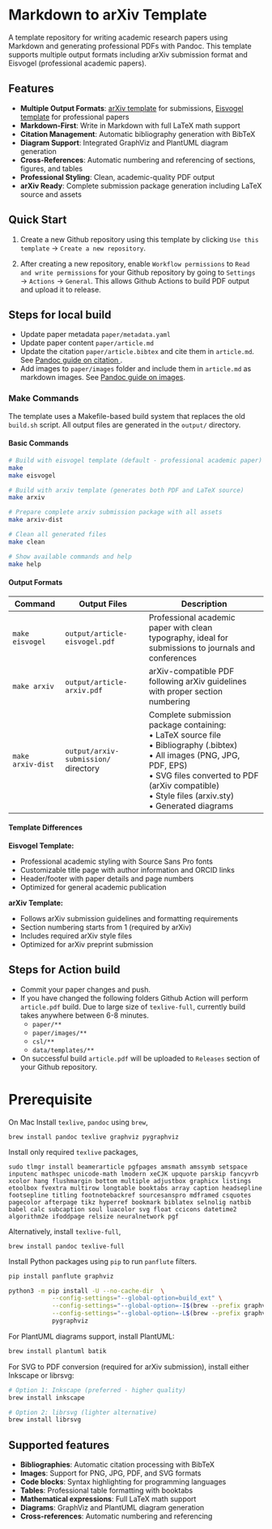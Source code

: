 # Markdown to arXiv Template

A template repository for writing academic research papers using Markdown and generating professional PDFs with Pandoc. This template supports multiple output formats including arXiv submission format and Eisvogel (professional academic papers).

## Features

- **Multiple Output Formats**: [arXiv template](https://github.com/kourgeorge/arxiv-style) for submissions, [Eisvogel template](https://github.com/Wandmalfarbe/pandoc-latex-template) for professional papers
- **Markdown-First**: Write in Markdown with full LaTeX math support
- **Citation Management**: Automatic bibliography generation with BibTeX
- **Diagram Support**: Integrated GraphViz and PlantUML diagram generation
- **Cross-References**: Automatic numbering and referencing of sections, figures, and tables
- **Professional Styling**: Clean, academic-quality PDF output
- **arXiv Ready**: Complete submission package generation including LaTeX source and assets

## Quick Start

1. Create a new Github repository using this template by clicking `Use this template` → `Create a new repository`.

2. After creating a new repository, enable `Workflow permissions` to `Read and write permissions` for your Github repository by going to `Settings` → `Actions` → `General`. This allows Github Actions to build PDF output and upload it to release.

## Steps for local build

- Update paper metadata `paper/metadata.yaml`
- Update paper content `paper/article.md`
- Update the citation `paper/article.bibtex` and cite them in `article.md`. See [Pandoc guide on citation ](https://pandoc.org/chunkedhtml-demo/8.20-citation-syntax.html).
- Add images to `paper/images` folder and include them in `article.md` as markdown images. See [Pandoc guide on images](https://pandoc.org/chunkedhtml-demo/8.17-images.html).

### Make Commands

The template uses a Makefile-based build system that replaces the old `build.sh` script. All output files are generated in the `output/` directory.

#### Basic Commands

```bash
# Build with eisvogel template (default - professional academic paper)
make
make eisvogel

# Build with arxiv template (generates both PDF and LaTeX source)
make arxiv

# Prepare complete arxiv submission package with all assets
make arxiv-dist

# Clean all generated files
make clean

# Show available commands and help
make help
```

#### Output Formats

| Command | Output Files | Description |
|---------|-------------|-------------|
| `make eisvogel` | `output/article-eisvogel.pdf` | Professional academic paper with clean typography, ideal for submissions to journals and conferences |
| `make arxiv` | `output/article-arxiv.pdf` | arXiv-compatible PDF following arXiv guidelines with proper section numbering |
| `make arxiv-dist` | `output/arxiv-submission/` directory | Complete submission package containing:<br>• LaTeX source file<br>• Bibliography (.bibtex)<br>• All images (PNG, JPG, PDF, EPS)<br>• SVG files converted to PDF (arXiv compatible)<br>• Style files (arxiv.sty)<br>• Generated diagrams |

#### Template Differences

**Eisvogel Template:**
- Professional academic styling with Source Sans Pro fonts
- Customizable title page with author information and ORCID links
- Header/footer with paper details and page numbers
- Optimized for general academic publication

**arXiv Template:**
- Follows arXiv submission guidelines and formatting requirements
- Section numbering starts from 1 (required by arXiv)
- Includes required arXiv style files
- Optimized for arXiv preprint submission

## Steps for Action build

- Commit your paper changes and push.
- If you have changed the following folders Github Action will perform `article.pdf` build. Due to large size of `texlive-full`, currently build takes anywhere between 6-8 minutes.
    - `paper/**`
    - `paper/images/**`
    - `csl/**`
    - `data/templates/**`
- On successful build `article.pdf` will be uploaded to `Releases` section of your Github repository. 


# Prerequisite
On Mac Install `texlive`, `pandoc` using `brew`,

```
brew install pandoc texlive graphviz pygraphviz
```

Install only required `texlive` packages,
```
sudo tlmgr install beamerarticle pgfpages amsmath amssymb setspace inputenc mathspec unicode-math lmodern xeCJK upquote parskip fancyvrb xcolor hang flushmargin bottom multiple adjustbox graphicx listings etoolbox fvextra multirow longtable booktabs array caption headsepline footsepline titling footnotebackref sourcesanspro mdframed csquotes pagecolor afterpage tikz hyperref bookmark biblatex selnolig natbib babel calc subcaption soul luacolor svg float ccicons datetime2 algorithm2e ifoddpage relsize neuralnetwork pgf
```

Alternatively, install `texlive-full`,

```
brew install pandoc texlive-full
```

Install Python packages using `pip` to run `panflute` filters.

```bash
pip install panflute graphviz

python3 -m pip install -U --no-cache-dir  \
            --config-settings="--global-option=build_ext" \
            --config-settings="--global-option=-I$(brew --prefix graphviz)/include/" \
            --config-settings="--global-option=-L$(brew --prefix graphviz)/lib/" \
            pygraphviz
```

For PlantUML diagrams support, install PlantUML:

```bash
brew install plantuml batik
```

For SVG to PDF conversion (required for arXiv submission), install either Inkscape or librsvg:

```bash
# Option 1: Inkscape (preferred - higher quality)
brew install inkscape

# Option 2: librsvg (lighter alternative)
brew install librsvg
```

## Supported features

- **Bibliographies**: Automatic citation processing with BibTeX
- **Images**: Support for PNG, JPG, PDF, and SVG formats
- **Code blocks**: Syntax highlighting for programming languages
- **Tables**: Professional table formatting with booktabs
- **Mathematical expressions**: Full LaTeX math support
- **Diagrams**: GraphViz and PlantUML diagram generation
- **Cross-references**: Automatic numbering and referencing
